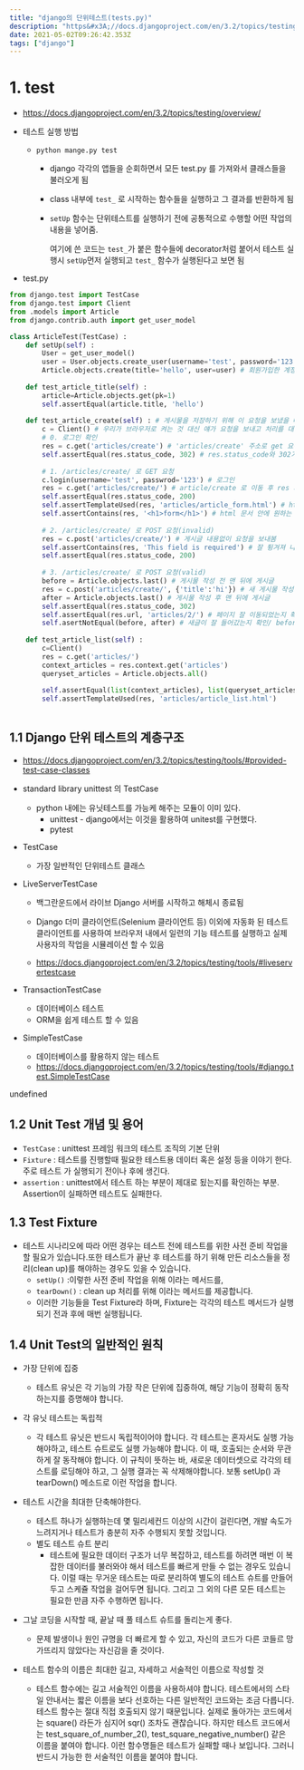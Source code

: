 ```yaml
---
title: "django의 단위테스트(tests.py)"
description: "https&#x3A;//docs.djangoproject.com/en/3.2/topics/testing/overview/테스트 실행 방법python mange.py testdjango 각각의 앱들을 순회하면서 모든 test.py 를 가져와서 클래스들을 불러오게 됨cla"
date: 2021-05-02T09:26:42.353Z
tags: ["django"]
---
```

# 1. test

- https://docs.djangoproject.com/en/3.2/topics/testing/overview/

- 테스트 실행 방법

  - `python mange.py test`

    - django 각각의 앱들을 순회하면서 모든 test.py 를 가져와서 클래스들을 불러오게 됨

    - class 내부에 `test_` 로 시작하는 함수들을 실행하고 그 결과를 반환하게 됨

    - `setUp` 함수는 단위테스트를 실행하기 전에 공통적으로 수행할 어떤 작업의 내용을 넣어줌.

      여기에 쓴 코드는 `test_`가 붙은 함수들에 decorator처럼 붙어서 테스트 실행시 `setUp`먼저 실행되고 `test_` 함수가 실행된다고 보면 됨



- test.py

```python
from django.test import TestCase
from django.test import Client
from .models import Article
from django.contrib.auth import get_user_model

class ArticleTest(TestCase) :
    def setUp(self) :
        User = get_user_model()
        user = User.objects.create_user(username='test', password='123') # 새 계정만듬 - 회원가입
        Article.objects.create(title='hello', user=user) # 회원가입한 계정으로 게시글 생성
    
    def test_article_title(self) :
        article=Article.objects.get(pk=1)
        self.assertEqual(article.title, 'hello')
     
    def test_article_create(self) : # 게시물을 저장하기 위해 이 요청을 보냈을 때 재대로 저장이 되는지 평가
        c = Client() # 우리가 브라우저로 켜는 것 대신 얘가 요청을 보내고 처리를 대신 해줌
        # 0. 로그인 확인
        res = c.get('articles/create') # 'articles/create' 주소로 get 요청을 보내고, res에 그 응답내용을 저장
        self.assertEqual(res.status_code, 302) # res.status_code와 302가 같은지 비교, 같지 않다면 에러가 발생함.
        
        # 1. /articles/create/ 로 GET 요청
        c.login(username='test', passwrod='123') # 로그인
        res = c.get('articles/create/') # article/create 로 이동 후 res 저장
        self.assertEqual(res.status_code, 200)
        self.assertTemplateUsed(res, 'articles/article_form.html') # html 파일이 일치하는지 확인
        self.assertContains(res, '<h1>form</h1>') # html 문서 안에 원하는 데이터가 있는지
        
        # 2. /articles/create/ 로 POST 요청(invalid)
        res = c.post('articles/create/') # 게시글 내용없이 요청을 보내봄
        self.assertContains(res, 'This field is required') # 잘 튕겨져 나오는지 확인
        self.assertEqual(res.status_code, 200)
        
        # 3. /articles/create/ 로 POST 요청(valid)
        before = Article.objects.last() # 게시물 작성 전 맨 뒤에 게시글
        res = c.post('articles/create/', {'title':'hi'}) # 새 게시물 작성
        after = Article.objects.last() # 게시물 작성 후 맨 뒤에 게시글
        self.assertEqual(res.status_code, 302)
        self.assertEqual(res.url, 'articles/2/') # 페이지 잘 이동되었는지 확인
        self.asertNotEqual(before, after) # 새글이 잘 들어갔는지 확인/ before와 after는 서로 달라야함
        
    def test_article_list(self) :
    	c=Client()
        res = c.get('articles/')
        context_articles = res.context.get('articles')
        queryset_articles = Article.objects.all()
        
        self.assertEqual(list(context_articles), list(queryset_articles))
        self.assertTemplateUsed(res, 'articles/article_list.html')
        
```



## 1.1 Django 단위 테스트의 계층구조

- https://docs.djangoproject.com/en/3.2/topics/testing/tools/#provided-test-case-classes
- standard library unittest 의 TestCase
  - python 내에는 유닛테스트를 가능케 해주는 모듈이 이미 있다.
    - unittest - django에서는 이것을 활용하여 unitest를 구현했다.
    - pytest
- TestCase
  - 가장 일반적인 단위테스트 클래스

- LiveServerTestCase

  - 백그란운드에서 라이브 Django 서버를 시작하고 해체시 종료됨
  - Django 더미 클라이언트(Selenium 클라이언트 등) 이외에 자동화 된 테스트 클라이언트를 사용하여 브라우저 내에서 일련의 기능 테스트를 실행하고 실제 사용자의 작업을 시뮬레이션 할 수 있음

  - https://docs.djangoproject.com/en/3.2/topics/testing/tools/#liveservertestcase

- TransactionTestCase

  - 데이터베이스 테스트
  - ORM을 쉽게 테스트 할 수 있음

- SimpleTestCase

  - 데이터베이스를 활용하지 않는 테스트
  - https://docs.djangoproject.com/en/3.2/topics/testing/tools/#django.test.SimpleTestCase


undefined




## 1.2 Unit Test 개념 및 용어

- `TestCase` : unittest 프레임 워크의 테스트 조직의 기본 단위
- `Fixture` : 테스트를 진행할때 필요한 테스트용 데이터 혹은 설정 등을 이야기 한다. 주로 테스트 가 실행되기 전이나 후에 생긴다.
- `assertion` : unittest에서 테스트 하는 부분이 제대로 됬는지를 확인하는 부분. Assertion이 실패하면 테스트도 실패한다.



## 1.3 Test Fixture

- 테스트 시나리오에 따라 어떤 경우는 테스트 전에 테스트를 위한 사전 준비 작업을 할 필요가 있습니다.또한 테스트가 끝난 후 테스트를 하기 위해 만든 리소스들을 정리(clean up)를 해야하는 경우도 있을 수 있습니다.
  - `setUp()`  :이렇한 사전 준비 작업을 위해 이라는 메서드를, 
  - `tearDown()` : clean up 처리를 위해 이라는 메서드를 제공합니다. 
  - 이러한 기능들을 Test Fixture라 하며, Fixture는 각각의 테스트 메서드가 실행되기 전과 후에 매번 실행됩니다.



## 1.4 Unit Test의 일반적인 원칙

- 가장 단위에 집중

  - 테스트 유닛은 각 기능의 가장 작은 단위에 집중하여, 해당 기능이 정확히 동작하는지를 증명해야 합니다.

- 각 유닛 테스트는 독립적

  - 각 테스트 유닛은 반드시 독립적이어야 합니다. 각 테스트는 혼자서도 실행 가능해야하고, 테스트 슈트로도 실행 가능해야 합니다. 이 때, 호출되는 순서와 무관하게 잘 동작해야 합니다. 이 규칙이 뜻하는 바, 새로운 데이터셋으로 각각의 테스트를 로딩해야 하고, 그 실행 결과는 꼭 삭제해야합니다. 보통 setUp() 과 tearDown() 메소드로 이런 작업을 합니다.

- 테스트 시간을 최대한 단축해야한다.

  - 테스트 하나가 실행하는데 몇 밀리세컨드 이상의 시간이 걸린다면, 개발 속도가 느려지거나 테스트가 충분히 자주 수행되지 못할 것입니다.
  - 별도 테스트 슈트 분리
    - 테스트에 필요한 데이터 구조가 너무 복잡하고, 테스트를 하려면 매번 이 복잡한 데이터를 불러와야 해서 테스트를 빠르게 만들 수 없는 경우도 있습니다. 이럴 때는 무거운 테스트는 따로 분리하여 별도의 테스트 슈트를 만들어 두고 스케쥴 작업을 걸어두면 됩니다. 그리고 그 외의 다른 모든 테스트는 필요한 만큼 자주 수행하면 됩니다. 

- 그날 코딩을 시작할 때, 끝날 때 풀 테스트 슈트를 돌리는게 좋다. 

  - 문제 발생이나 원인 규명을 더 빠르게 할 수 있고, 자신의 코드가 다른 코들르 망가뜨리지 않았다는 자신감을 줄 것이다.

- 테스트 함수의 이름은 최대한 길고, 자세하고 서술적인 이름으로 작성할 것

  - 테스트 함수에는 길고 서술적인 이름을 사용하셔야 합니다. 테스트에서의 스타일 안내서는 짧은 이름을 보다 선호하는 다른 일반적인 코드와는 조금 다릅니다. 테스트 함수는 절대 직접 호출되지 않기 때문입니다. 실제로 돌아가는 코드에서는 square() 라든가 심지어 sqr() 조차도 괜찮습니다. 하지만 테스트 코드에서는 test_square_of_number_2(), test_square_negative_number() 같은 이름을 붙여야 합니다. 이런 함수명들은 테스트가 실패할 때나 보입니다. 그러니 반드시 가능한 한 서술적인 이름을 붙여야 합니다.

  

